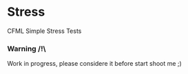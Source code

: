 # Stress
CFML Simple Stress Tests


### Warning /!\
Work in progress, please considere it before start shoot me ;)    

    
